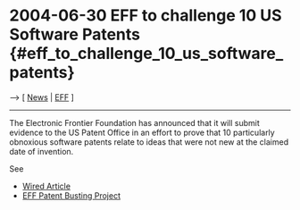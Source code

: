 # 2004-06-30 EFF to challenge 10 US Software Patents {#eff_to_challenge_10_us_software_patents}

\--\> \[ [ News](SwpatcninoEn "wikilink") \| [
EFF](EffSwpat04En "wikilink") \]

------------------------------------------------------------------------

The Electronic Frontier Foundation has announced that it will submit
evidence to the US Patent Office in an effort to prove that 10
particularly obnoxious software patents relate to ideas that were not
new at the claimed date of invention.

See

-   [Wired
    Article](http://www.wired.com/news/politics/0,1283,64038,00.html "wikilink")
-   [EFF Patent Busting Project](http://www.eff.org/patent/ "wikilink")
